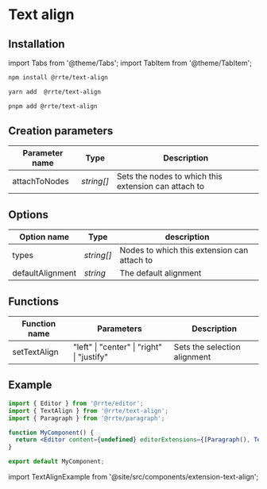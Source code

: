 # Text align

## Installation

import Tabs from '@theme/Tabs';
import TabItem from '@theme/TabItem';

<Tabs>
  <TabItem value="npm" label="npm" default>

```bash
npm install @rrte/text-align
```

  </TabItem>
  <TabItem value="yarn" label="yarn">

```bash
yarn add  @rrte/text-align
```

  </TabItem>
  <TabItem value="pnpm" label="pnpm">

```bash
pnpm add @rrte/text-align
```

  </TabItem>
</Tabs>

## Creation parameters

| Parameter name | Type       | Description                                          |
| -------------- | ---------- | ---------------------------------------------------- |
| attachToNodes  | _string[]_ | Sets the nodes to which this extension can attach to |

## Options

| Option name      | Type       | description                                 |
| ---------------- | ---------- | ------------------------------------------- |
| types            | _string[]_ | Nodes to which this extension can attach to |
| defaultAlignment | _string_   | The default alignment                       |

## Functions

| Function name | Parameters                                 | Description                  |
| ------------- | ------------------------------------------ | ---------------------------- |
| setTextAlign  | "left" \| "center" \| "right" \| "justify" | Sets the selection alignment |

## Example

```jsx
import { Editor } from '@rrte/editor';
import { TextAlign } from '@rrte/text-align';
import { Paragraph } from '@rrte/paragraph';

function MyComponent() {
  return <Editor content={undefined} editorExtensions={[Paragraph(), TextAlign()]} />;
}

export default MyComponent;
```

import TextAlignExample from '@site/src/components/extension-text-align';

<TextAlignExample />
